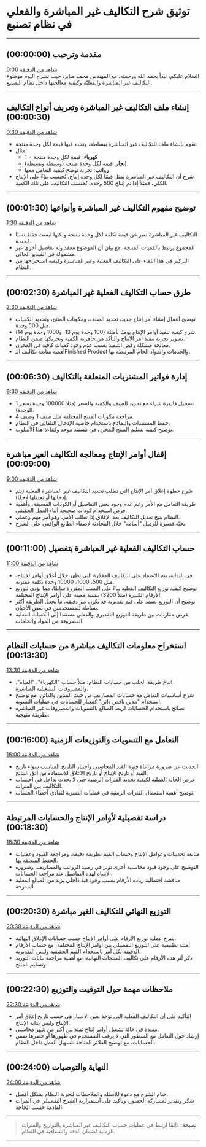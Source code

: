 <rtl>

# توثيق شرح التكاليف غير المباشرة والفعلي في نظام تصنيع

---

## مقدمة وترحيب (00:00:00)
[شاهد من الدقيقة 0:00](https://www.youtube.com/watch?v=FJqyKHlgWos&t=0s)  
السلام عليكم، نبدأ بحمد الله ورحمتِه، مع المهندس محمد صابر، حيث نشرح اليوم موضوع التكاليف غير المباشرة والفعليّة وكيفية معالجتها داخل نظام التصنيع.

---

## إنشاء ملف التكاليف غير المباشرة وتعريف أنواع التكاليف (00:00:30)
[شاهد من الدقيقة 0:30](https://www.youtube.com/watch?v=FJqyKHlgWos&t=30s)
- نقوم بإنشاء ملف للتكاليف غير المباشرة ببساطة، ونحدد فيها قيمة لكل وحدة منتجة.
- مثال:
    - **كهرباء**: قيمة لكل وحدة منتجة = 1
    - **إيجار**: قيمة لكل وحدة منتجة (وسيطة وبسيطة)
    - **رواتب**: تجربة توضح كيفية التعامل معها
- شرح أن التكاليف غير المباشرة تمثل قيمًا لكل وحدة إنتاج، تُحتسب بناءً على الإنتاج الكلي، فمثلاً إذا تم إنتاج 500 وحدة، تُحتسب التكاليف على تلك الكمية.

---

## توضيح مفهوم التكاليف غير المباشرة وأنواعها (00:01:30)
[شاهد من الدقيقة 1:30](https://www.youtube.com/watch?v=FJqyKHlgWos&t=90s)
- التكاليف غير المباشرة تعبر عن قيمة تكلفة لكل وحدة منتجة ولكنها ليست فقط نسبًا مُحددة.
- المجموع يرتبط بالكميات المنتجة، مع بيان أن الموضوع معقد وله تفاصيل أخرى غير مشمولة في الفيديو الحالي.
- التركيز في هذا اللقاء على التكاليف الفعلية وغير المباشرة وكيفية استخراجها من النظام.

---

## طرق حساب التكاليف الفعلية غير المباشرة (00:02:30)
[شاهد من الدقيقة 2:30](https://www.youtube.com/watch?v=FJqyKHlgWos&t=150s)
- توضيح أعمال إنشاء أمر إنتاج جديد، تحديد الصنف، ومكونات المنتج، وتحديد الكميات مثل 500 وحدة.
- شرح كيفية تنفيذ أوامر الإنتاج يوميًا بأمثلة (100 وحدة يوم 13، و1000 وحدة يوم 14).
- تصوير تجربة تنفيذ أمر الانتاج والتأكد من جاهزية الكمية وتحريكها ضمن النظام.
- معالجة مشكلة رفض التنفيذ بسبب عدم وجود كميات كافية في المخزن.
- أهمية متابعة تكاليف الـFinished Product والخدمات والمواد الخام المرتبطة بها.

---

## إدارة فواتير المشتريات المتعلقة بالتكاليف (00:06:30)
[شاهد من الدقيقة 6:30](https://www.youtube.com/watch?v=FJqyKHlgWos&t=390s)
- تسجيل فاتورة شراء مع تحديد الصنف والكمية والسعر (مثلا 100000 وحدة بسعر 1 للوحدة).
- مراجعة مكونات المنتج المختلفة مثل صنف 1 وصنف 4.
- حفظ المستندات والنماذج باستخدام خاصية الإدخال التلقائي في النظام.
- توضيح كيفية تسليم المنتج للمخزن في مستند موحد وكفاءة هذا الأسلوب.

---

## إقفال أوامر الإنتاج ومعالجة التكاليف الغير مباشرة (00:09:00)
[شاهد من الدقيقة 9:00](https://www.youtube.com/watch?v=FJqyKHlgWos&t=540s)
- شرح خطوة إغلاق أمر الإنتاج التي تطلب تحديد التكاليف غير المباشرة الفعلية (يتم إدخالها أو تعديلها لاحقًا).
- طريقة التعامل مع الأمر رغم عدم وجود بعض التفاصيل أو الكودات المسبقة، وأهمية فرض استخدام كودات صحيحة أثناء العمل الحقيقي.
- النظام يتيح تعديل التكاليف بعد الإغلاق إذا تطلب الأمر، وهو أمر مهم وعملي.
- تحيّة قصيرة للزميل "أسامه" خلال المحادثة لإضفاء الطابع الواقعي على الشرح.

---

## حساب التكاليف الفعلية غير المباشرة بتفصيل (00:11:00)
[شاهد من الدقيقة 11:00](https://www.youtube.com/watch?v=FJqyKHlgWos&t=660s)
- في البداية، يتم الاعتماد على التكاليف المقدّرة التي تظهر خلال أغلاق أوامر الإنتاج، مثل 500، 1000، 10000 وحدة تكلفة مقترنة.
- توضيح كيفية توزيع التكاليف الفعلية بناءً على النسب المقررة سابقًا، مما يؤدي لتوزيع الأرقام الكبيرة (مثلاً 3200) بنسبة معينة على أوامر الإنتاج المختلفة.
- توضيح أن التوزيع يعتمد على قيم تقديرية قد تكون غير دقيقة، ما يجعل الطريقة أكثر بساطة للمستخدمين في بعض الأحيان.
- عرض مقارنات بين طريقة التوزيع التقديري والفعلي مستندا إلى الكميات الفعلية المصروفة من المواد والخامات.

---

## استخراج معلومات التكاليف مباشرة من حسابات النظام (00:13:30)
[شاهد من الدقيقة 13:30](https://www.youtube.com/watch?v=FJqyKHlgWos&t=810s)
- اتباع طريقة الجلب من حسابات النظام: مثلاً حساب "الكهرباء"، "المياه"، والمصروفات التشغيلية المباشرة.
- شرح أساسيات التعامل مع حسابات المصاريف من حيث المدين والدائن، مع توضيح استخدام "مدين ناقص دائن" كمعيار للحسابات في عمليات التسوية.
- نصائح باستخدام الحسابات لربط المبالغ بالتسويات والمصروفات غير المباشرة بطريقة منهجية.

---

## التعامل مع التسويات والتوزيعات الزمنية (00:16:00)
[شاهد من الدقيقة 16:00](https://www.youtube.com/watch?v=FJqyKHlgWos&t=960s)
- الحديث عن ضرورة مراعاة فترة القيد المحاسبي واختيار التاريخ المناسب سواء تاريخ القيد أو تاريخ الإنتاج أو تاريخ الاغلاق للاستفادة من أدق النتائج.
- عرض الحالة العملية لكيفية تحديد الفترات الزمنية حتى لا يحدث تداخل في احتساب التكاليف بين الفترات.
- توضيح أهمية استعمال الفترات الزمنية في عمليات التسوية لتفادي أخطاء الحساب.

---

## دراسة تفصيلية لأوامر الإنتاج والحسابات المرتبطة (00:18:30)
[شاهد من الدقيقة 18:30](https://www.youtube.com/watch?v=FJqyKHlgWos&t=1110s)
- متابعة تحديثات وعوامل الإنتاج وحساب القيم بطريقة دقيقة، ومراجعة القيود وعمليات الحفظ المتعلقة بها.
- التوضيح على وجود قيود محاسبية أخرى تؤثر في رصيد الرواتب والمصاريف، وضرورة الانتباه لهذه التفاصيل عند مراجعة الحسابات.
- مناقشة احتمالية زيادة الأرقام بسبب وجود قيد داخلي يزيد من المبالغ الفعلية المدرجة.

---

## التوزيع النهائي للتكاليف الغير مباشرة (00:20:30)
[شاهد من الدقيقة 20:30](https://www.youtube.com/watch?v=FJqyKHlgWos&t=1230s)
- شرح عملية توزيع الأرقام على أوامر الإنتاج حسب حسابات الإغلاق النهائية.
- أمثلة تطبيقية على التوزيع التفصيلي بين أوامر الإنتاج المختلفة، مع حساب الأرقام الدقيقة لكل أمر باستخدام القيم الحقيقية وليس التقديرية.
- ذكر أثر هذه الأرقام على تكاليف المنتجات النهائية، مع أهمية مراجعة بيانات التوريد وتسليم المنتج.

---

## ملاحظات مهمة حول التوقيت والتوزيع (00:22:30)
[شاهد من الدقيقة 22:30](https://www.youtube.com/watch?v=FJqyKHlgWos&t=1350s)
- التأكيد على أن التكاليف الفعلية التي تؤخذ بعين الاعتبار هي حسب تاريخ إغلاق أمر الإنتاج وليس بداية الإنتاج.
- مفيدة في حالة تشغيل أوامر إنتاج تمتد بين أكثر من شهر محاسبي.
- إرشاد حول التعامل مع السطور التي لا يرغب المستخدم في ظهورها أو حصرها ضمن الحسابات، مع توضيح الفلاتر المتاحة لتسهيل العمل داخل النظام.

---

## النهاية والتوصيات (00:24:00)
[شاهد من الدقيقة 24:00](https://www.youtube.com/watch?v=FJqyKHlgWos&t=1440s)
- ختام الشرح مع دعوة للأسئلة والملاحظات لتجربة النظام بشكل أفضل.
- شكر وتقدير لمشاركة الحضور، وتأكيد على استمرارية الشرح التفصيلي في المرات القادمة حسب الحاجة.

---

> **نصيحة:** دائمًا ارتبط في عمليات حساب التكاليف غير المباشرة بالتواريخ والفترات الزمنية لضمان الدقة والشفافية في النظام.

---


</rtl>